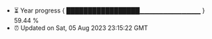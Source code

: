 - ⏳ Year progress { █████████████████▁▁▁▁▁▁▁▁▁▁▁▁▁ } 59.44 %
- ⏰ Updated on Sat, 05 Aug 2023 23:15:22 GMT

